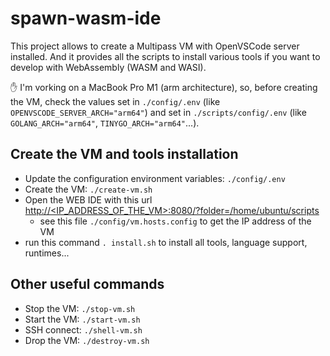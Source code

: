 # spawn-wasm-ide

This project allows to create a Multipass VM with OpenVSCode server installed. And it provides all the scripts to install various tools if you want to develop with WebAssembly (WASM and WASI).

✋ I'm vorking on a MacBook Pro M1 (arm architecture), so, before creating the VM, check the values set in `./config/.env` (like `OPENVSCODE_SERVER_ARCH="arm64"`) and set in `./scripts/config/.env` (like `GOLANG_ARCH="arm64"`, `TINYGO_ARCH="arm64"`...).

## Create the VM and tools installation

- Update the configuration environment variables: `./config/.env`
- Create the VM: `./create-vm.sh`
- Open the WEB IDE with this url [http://<IP_ADDRESS_OF_THE_VM>:8080/?folder=/home/ubuntu/scripts](http://<IP_ADDRESS_OF_THE_VM>:8080/?folder=/home/ubuntu/scripts)
  - see this file `./config/vm.hosts.config` to get the IP address of the VM
- run this command `. install.sh` to install all tools, language support, runtimes...

## Other useful commands

- Stop the VM: `./stop-vm.sh`
- Start the VM: `./start-vm.sh`
- SSH connect: `./shell-vm.sh`
- Drop the VM: `./destroy-vm.sh`